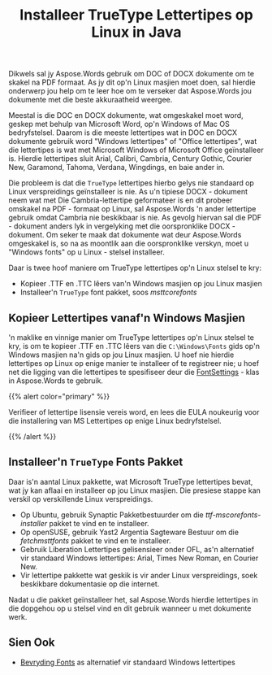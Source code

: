 ﻿---
title: Installeer TrueType Lettertipes op Linux in Java
second_title: Aspose.Words vir Java
articleTitle: Installeer TrueType Lettertipes op Linux
linktitle: Installeer TrueType Lettertipes op Linux
description: "Aspose.Words vir Java aktiveer die lewering van'n dokument geskep met behulp van Microsoft Word op'n Linux masjien met die beste akkuraatheid."
type: docs
weight: 20
url: /af/java/install-truetype-fonts-on-linux/
---

Dikwels sal jy Aspose.Words gebruik om DOC of DOCX dokumente om te skakel na PDF formaat. As jy dit op'n Linux masjien moet doen, sal hierdie onderwerp jou help om te leer hoe om te verseker dat Aspose.Words jou dokumente met die beste akkuraatheid weergee.

Meestal is die DOC en DOCX dokumente, wat omgeskakel moet word, geskep met behulp van Microsoft Word, op'n Windows of Mac OS bedryfstelsel. Daarom is die meeste lettertipes wat in DOC en DOCX dokumente gebruik word "Windows lettertipes" of "Office lettertipes", wat die lettertipes is wat met Microsoft Windows of Microsoft Office geïnstalleer is. Hierdie lettertipes sluit Arial, Calibri, Cambria, Century Gothic, Courier New, Garamond, Tahoma, Verdana, Wingdings, en baie ander in.

Die probleem is dat die `TrueType` lettertipes hierbo gelys nie standaard op Linux verspreidings geïnstalleer is nie. As u'n tipiese DOCX - dokument neem wat met Die Cambria-lettertipe geformateer is en dit probeer omskakel na PDF - formaat op Linux, sal Aspose.Words 'n ander lettertipe gebruik omdat Cambria nie beskikbaar is nie. As gevolg hiervan sal die PDF - dokument anders lyk in vergelyking met die oorspronklike DOCX - dokument. Om seker te maak dat dokumente wat deur Aspose.Words omgeskakel is, so na as moontlik aan die oorspronklike verskyn, moet u "Windows fonts" op u Linux - stelsel installeer.

Daar is twee hoof maniere om TrueType lettertipes op'n Linux stelsel te kry:

- Kopieer .TTF en .TTC lêers van'n Windows masjien op jou Linux masjien
- Installeer'n `TrueType` font pakket, soos *msttcorefonts*

## Kopieer Lettertipes vanaf'n Windows Masjien

'n maklike en vinnige manier om TrueType lettertipes op'n Linux stelsel te kry, is om te kopieer .TTF en .TTC lêers van die `C:\Windows\Fonts` gids op'n Windows masjien na'n gids op jou Linux masjien. U hoef nie hierdie lettertipes op Linux op enige manier te installeer of te registreer nie; u hoef net die ligging van die lettertipes te spesifiseer deur die [FontSettings](https://reference.aspose.com/words/java/com.aspose.words/fontsettings/) - klas in Aspose.Words te gebruik.

{{% alert color="primary" %}}

Verifieer of lettertipe lisensie vereis word, en lees die EULA noukeurig voor die installering van MS Lettertipes op enige Linux bedryfstelsel.

{{% /alert %}}

## Installeer'n `TrueType` Fonts Pakket

Daar is'n aantal Linux pakkette, wat Microsoft TrueType lettertipes bevat, wat jy kan aflaai en installeer op jou Linux masjien. Die presiese stappe kan verskil op verskillende Linux verspreidings.

- Op Ubuntu, gebruik Synaptic Pakketbestuurder om die *ttf-mscorefonts-installer* pakket te vind en te installeer.
- Op openSUSE, gebruik Yast2 Argentia Sagteware Bestuur om die *fetchmsttfonts* pakket te vind en te installeer.
- Gebruik Liberation Lettertipes gelisensieer onder OFL, as'n alternatief vir standaard Windows lettertipes: Arial, Times New Roman, en Courier New.
- Vir lettertipe pakkette wat geskik is vir ander Linux verspreidings, soek beskikbare dokumentasie op die internet.

Nadat u die pakket geïnstalleer het, sal Aspose.Words hierdie lettertipes in die dopgehou op u stelsel vind en dit gebruik wanneer u met dokumente werk.

## Sien Ook

- [Bevryding Fonts](https://github.com/liberationfonts) as alternatief vir standaard Windows lettertipes
